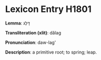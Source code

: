 # Lexicon Entry H1801

**Lemma**: דָּלַג

**Transliteration (xlit)**: dâlag

**Pronunciation**: daw-lag'

**Description**:
a primitive root; to spring; leap.
